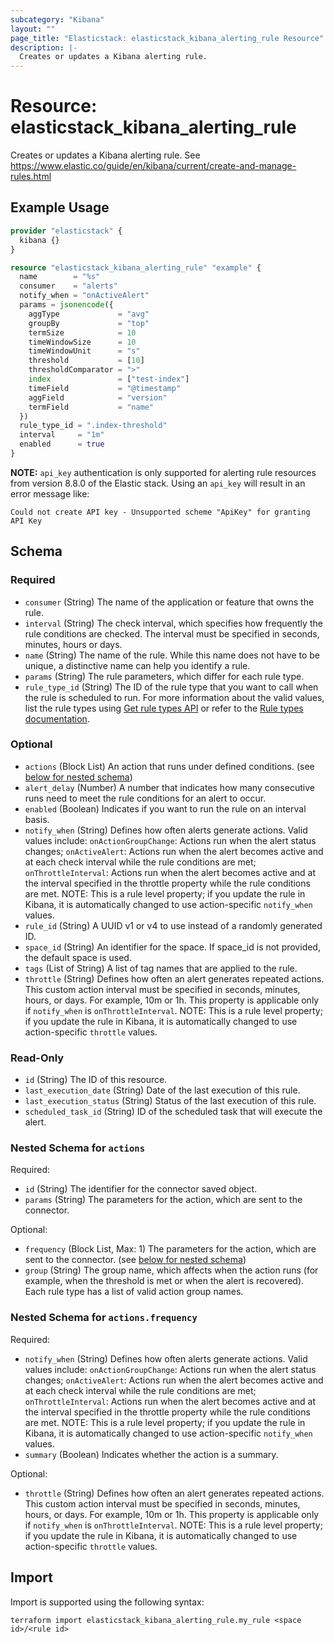 ```yaml
---
subcategory: "Kibana"
layout: ""
page_title: "Elasticstack: elasticstack_kibana_alerting_rule Resource"
description: |-
  Creates or updates a Kibana alerting rule.
---
```


# Resource: elasticstack_kibana_alerting_rule

Creates or updates a Kibana alerting rule. See https://www.elastic.co/guide/en/kibana/current/create-and-manage-rules.html

## Example Usage

```terraform
provider "elasticstack" {
  kibana {}
}

resource "elasticstack_kibana_alerting_rule" "example" {
  name        = "%s"
  consumer    = "alerts"
  notify_when = "onActiveAlert"
  params = jsonencode({
    aggType             = "avg"
    groupBy             = "top"
    termSize            = 10
    timeWindowSize      = 10
    timeWindowUnit      = "s"
    threshold           = [10]
    thresholdComparator = ">"
    index               = ["test-index"]
    timeField           = "@timestamp"
    aggField            = "version"
    termField           = "name"
  })
  rule_type_id = ".index-threshold"
  interval     = "1m"
  enabled      = true
}
```


**NOTE:** `api_key` authentication is only supported for alerting rule resources from version 8.8.0 of the Elastic stack. Using an `api_key` will result in an error message like:

```
Could not create API key - Unsupported scheme "ApiKey" for granting API Key
```

<!-- schema generated by tfplugindocs -->
## Schema

### Required

- `consumer` (String) The name of the application or feature that owns the rule.
- `interval` (String) The check interval, which specifies how frequently the rule conditions are checked. The interval must be specified in seconds, minutes, hours or days.
- `name` (String) The name of the rule. While this name does not have to be unique, a distinctive name can help you identify a rule.
- `params` (String) The rule parameters, which differ for each rule type.
- `rule_type_id` (String) The ID of the rule type that you want to call when the rule is scheduled to run. For more information about the valid values, list the rule types using [Get rule types API](https://www.elastic.co/guide/en/kibana/master/list-rule-types-api.html) or refer to the [Rule types documentation](https://www.elastic.co/guide/en/kibana/master/rule-types.html).

### Optional

- `actions` (Block List) An action that runs under defined conditions. (see [below for nested schema](#nestedblock--actions))
- `alert_delay` (Number) A number that indicates how many consecutive runs need to meet the rule conditions for an alert to occur.
- `enabled` (Boolean) Indicates if you want to run the rule on an interval basis.
- `notify_when` (String) Defines how often alerts generate actions. Valid values include: `onActionGroupChange`: Actions run when the alert status changes; `onActiveAlert`: Actions run when the alert becomes active and at each check interval while the rule conditions are met; `onThrottleInterval`: Actions run when the alert becomes active and at the interval specified in the throttle property while the rule conditions are met. NOTE: This is a rule level property; if you update the rule in Kibana, it is automatically changed to use action-specific `notify_when` values.
- `rule_id` (String) A UUID v1 or v4 to use instead of a randomly generated ID.
- `space_id` (String) An identifier for the space. If space_id is not provided, the default space is used.
- `tags` (List of String) A list of tag names that are applied to the rule.
- `throttle` (String) Defines how often an alert generates repeated actions. This custom action interval must be specified in seconds, minutes, hours, or days. For example, 10m or 1h. This property is applicable only if `notify_when` is `onThrottleInterval`. NOTE: This is a rule level property; if you update the rule in Kibana, it is automatically changed to use action-specific `throttle` values.

### Read-Only

- `id` (String) The ID of this resource.
- `last_execution_date` (String) Date of the last execution of this rule.
- `last_execution_status` (String) Status of the last execution of this rule.
- `scheduled_task_id` (String) ID of the scheduled task that will execute the alert.

<a id="nestedblock--actions"></a>
### Nested Schema for `actions`

Required:

- `id` (String) The identifier for the connector saved object.
- `params` (String) The parameters for the action, which are sent to the connector.

Optional:

- `frequency` (Block List, Max: 1) The parameters for the action, which are sent to the connector. (see [below for nested schema](#nestedblock--actions--frequency))
- `group` (String) The group name, which affects when the action runs (for example, when the threshold is met or when the alert is recovered). Each rule type has a list of valid action group names.

<a id="nestedblock--actions--frequency"></a>
### Nested Schema for `actions.frequency`

Required:

- `notify_when` (String) Defines how often alerts generate actions. Valid values include: `onActionGroupChange`: Actions run when the alert status changes; `onActiveAlert`: Actions run when the alert becomes active and at each check interval while the rule conditions are met; `onThrottleInterval`: Actions run when the alert becomes active and at the interval specified in the throttle property while the rule conditions are met. NOTE: This is a rule level property; if you update the rule in Kibana, it is automatically changed to use action-specific `notify_when` values.
- `summary` (Boolean) Indicates whether the action is a summary.

Optional:

- `throttle` (String) Defines how often an alert generates repeated actions. This custom action interval must be specified in seconds, minutes, hours, or days. For example, 10m or 1h. This property is applicable only if `notify_when` is `onThrottleInterval`. NOTE: This is a rule level property; if you update the rule in Kibana, it is automatically changed to use action-specific `throttle` values.

## Import

Import is supported using the following syntax:

```shell
terraform import elasticstack_kibana_alerting_rule.my_rule <space id>/<rule id>
```
